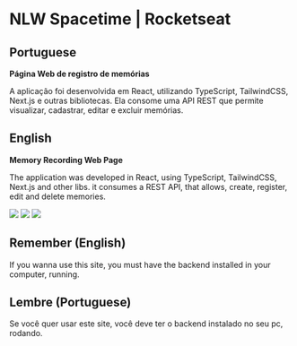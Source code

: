# NLW Spacetime | Rocketseat

<h2>Portuguese</h2>


<p><strong>Página Web de registro de memórias</strong></p>

A aplicação foi desenvolvida em React, utilizando TypeScript, TailwindCSS, Next.js e outras bibliotecas. Ela consome uma API REST que permite visualizar, cadastrar, editar e excluir memórias.

<h2>English</h2>

<p><strong>Memory Recording Web Page</strong></p>

The application was developed in React, using TypeScript, TailwindCSS, Next.js and other libs. it consumes a REST API, that allows, create, register, edit and delete memories.

<img src="https://i.imgur.com/JUNxc77.png"/>
<img src="https://i.imgur.com/ZCFwDfa.png" />
<img src="https://i.imgur.com/XStIUQd.png" />

<h2>Remember (English)</h2>

If you wanna use this site, you must have the backend installed in your computer, running.

<h2>Lembre (Portuguese)</h2>

Se você quer usar este site, você deve ter o backend instalado no seu pc, rodando.